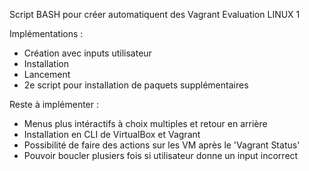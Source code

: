 Script BASH pour créer automatiquent des Vagrant
Evaluation LINUX 1

Implémentations :
- Création avec inputs utilisateur
- Installation
- Lancement
- 2e script pour installation de paquets supplémentaires

Reste à implémenter :
- Menus plus intéractifs à choix multiples et retour en arrière
- Installation en CLI de VirtualBox et Vagrant
- Possibilité de faire des actions sur les VM après le 'Vagrant Status'
- Pouvoir boucler plusiers fois si utilisateur donne un input incorrect